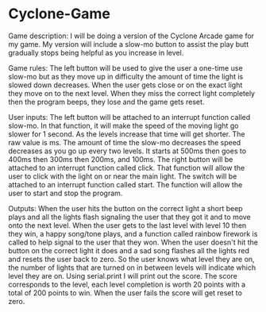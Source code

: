 # Cyclone-Game
Game description: 
I will be doing a version of the Cyclone Arcade game for my game. My version will include a slow-mo button to assist the play butt gradually stops being helpful as you increase in level.


Game rules:
	The left button will be used to give the user a one-time use slow-mo but as they move up in difficulty the amount of time the light is slowed down decreases. When the user gets close or on the exact light they move on to the next level. When they miss the correct light completely then the program beeps, they lose and the game gets reset.




User inputs:
	The left button will be attached to an interrupt function called slow-mo. In that function, it will make the speed of the moving light go slower for 1 second. As the levels increase that time will get shorter. The raw value is ms. The amount of time the slow-mo decreases the speed decreases as you go up every two levels. It starts at 500ms then goes to 400ms then 300ms then 200ms, and 100ms. The right button will be attached to an interrupt function called click. That function will allow the user to click with the light on or near the main light. 
	The switch will be attached to an interrupt function called start. The function will allow the user to start and stop the program. 


Outputs: 
	When the user hits the button on the correct light a short beep plays and all the lights flash signaling the user that they got it and to move onto the next level. When the user gets to the last level with level 10 then they win, a happy song/tone plays, and a function called rainbow firework is called to help signal to the user that they won. 
	When the user doesn't hit the button on the correct light it does and a sad song flashes all the lights red and resets the user back to zero.
	So the user knows what level they are on, the number of lights that are turned on in between levels will indicate which level they are on. 
	Using serial.print I will print out the score. The score corresponds to the level, each level completion is worth 20 points with a total of 200 points to win. When the user fails the score will get reset to zero. 

